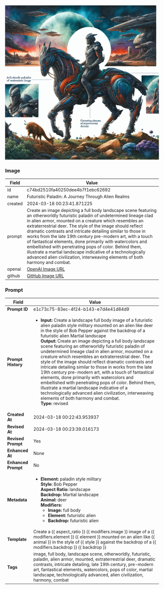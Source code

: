 

![data.id](./c74bd2510fa40250dee4b7f1ebc62692.jpg)

### Image

| Field          | Value                                                                                                                     |
|----------------|---------------------------------------------------------------------------------------------------------------------------|
| id             | c74bd2510fa40250dee4b7f1ebc62692                                                                                                             |
| name           | Futuristic Paladin: A Journey Through Alien Realms                                                                                                       |
| created        | 2024-03-18 00:23:41.871225                                                                                                        |
| prompt         | Create an image depicting a full body landscape scene featuring an otherworldly futuristic paladin of undetermined lineage clad in alien armor, mounted on a creature which resembles an extraterrestrial deer. The style of the image should reflect dramatic contrasts and intricate detailing similar to those in works from the late 19th century pre-modern art, with a touch of fantastical elements, done primarily with watercolors and embellished with penetrating pops of color. Behind them, illustrate a martial landscape indicative of a technologically advanced alien civilization, interweaving elements of both harmony and combat.                                                                                                         |                                                                                          |
| openai         | [OpenAI Image URL](https://oaidalleapiprodscus.blob.core.windows.net/private/org-TZj0gKpq3CiXdXNznVOkBYav/user-t5KW5S6yYiCS0u4yDWasqnEP/img-UDCpWzLwWgJRxvvmbJrtIF4A.png?st=2024-03-17T23%3A23%3A37Z&se=2024-03-18T01%3A23%3A37Z&sp=r&sv=2021-08-06&sr=b&rscd=inline&rsct=image/png&skoid=6aaadede-4fb3-4698-a8f6-684d7786b067&sktid=a48cca56-e6da-484e-a814-9c849652bcb3&skt=2024-03-17T06%3A33%3A30Z&ske=2024-03-18T06%3A33%3A30Z&sks=b&skv=2021-08-06&sig=x75hiRbRFJfQIGnZsMFhZOWCzJC5U1vElgikx9WLhLE%3D)                                                                                |
| github         | [GitHub Image URL](https://github.com/Caneta-Silva/cyber-tomorrow/blob/main/images/c74bd2510fa40250dee4b7f1ebc62692/c74bd2510fa40250dee4b7f1ebc62692.jpg)                                                                                |

### Prompt

| Field          | Value                                                                                                                                                                      |
|----------------|----------------------------------------------------------------------------------------------------------------------------------------------------------------------------|
| **Prompt ID**  | e1c73c75-83ec-4f24-b143-e7d4e41d84d9                                                                                                                                                            |
| **Prompt History** | <ul><li>**Input:** Create a landscape full body image of a futuristic alien paladin style military mounted on an alien like deer in the style of Bob Pepper against the backdrop of a futuristic alien Martial landscape <br> **Output:** Create an image depicting a full body landscape scene featuring an otherworldly futuristic paladin of undetermined lineage clad in alien armor, mounted on a creature which resembles an extraterrestrial deer. The style of the image should reflect dramatic contrasts and intricate detailing similar to those in works from the late 19th century pre-modern art, with a touch of fantastical elements, done primarily with watercolors and embellished with penetrating pops of color. Behind them, illustrate a martial landscape indicative of a technologically advanced alien civilization, interweaving elements of both harmony and combat. <br> **Type:** revised</li></ul> |
| **Created At** | 2024-03-18 00:22:43.953937                                                                                                                                                   |
| **Revised At** | 2024-03-18 00:23:39.016173                                                                                                                                                   |
| **Revised Prompt** | Yes                                                                                                                                                                      |
| **Enhanced At** | None                                                                                                                                                  |
| **Enhanced Prompt** | No                                                                                                                                                                    |
| **Metadata**   | <ul><li>**Element:** paladin style military <br> **Style:** Bob Pepper <br> **Aspect Ratio:** landscape <br> **Backdrop:** Martial landscape <br> **Animal:** deer <br> **Modifiers:**<ul><li>**Image:** full body</li><li>**Element:** futuristic alien</li><li>**Backdrop:** futuristic alien</li></ul></li></ul> |
| **Template**   | Create a {{ aspect_ratio }} {{ modifiers.image }} image of a {{ modifiers.element }} {{ element }} mounted on an alien like {{ animal }} in the style of {{ style }} against the backdrop of a {{ modifiers.backdrop }} {{ backdrop }}                                                                                                                                           |
| **Tags**       | image, full body, landscape scene, otherworldly, futuristic, paladin, alien armor, mounted, extraterrestrial deer, dramatic contrasts, intricate detailing, late 19th century, pre-modern art, fantastical elements, watercolors, pops of color, martial landscape, technologically advanced, alien civilization, harmony, combat                                                                                                                   |


